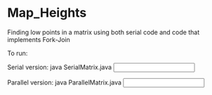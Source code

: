 # Map_Heights
Finding low points in a matrix using both serial code and code that implements Fork-Join

To run:

Serial version:   java SerialMatrix.java <input filename> <output filename>
  
Parallel version: java ParallelMatrix.java <input filename> <output filename>
